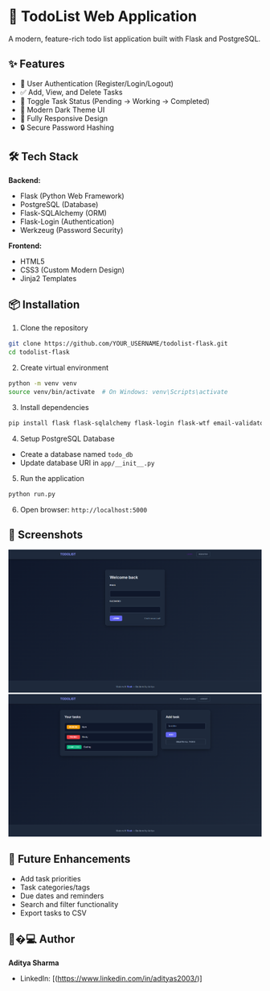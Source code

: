 # 📝 TodoList Web Application

A modern, feature-rich todo list application built with Flask and PostgreSQL.

## ✨ Features

- 🔐 User Authentication (Register/Login/Logout)
- ✅ Add, View, and Delete Tasks
- 🔄 Toggle Task Status (Pending → Working → Completed)
- 🎨 Modern Dark Theme UI
- 📱 Fully Responsive Design
- 🔒 Secure Password Hashing

## 🛠️ Tech Stack

**Backend:**
- Flask (Python Web Framework)
- PostgreSQL (Database)
- Flask-SQLAlchemy (ORM)
- Flask-Login (Authentication)
- Werkzeug (Password Security)

**Frontend:**
- HTML5
- CSS3 (Custom Modern Design)
- Jinja2 Templates

## 📦 Installation

1. Clone the repository
```bash
git clone https://github.com/YOUR_USERNAME/todolist-flask.git
cd todolist-flask
```

2. Create virtual environment
```bash
python -m venv venv
source venv/bin/activate  # On Windows: venv\Scripts\activate
```

3. Install dependencies
```bash
pip install flask flask-sqlalchemy flask-login flask-wtf email-validator psycopg2-binary
```

4. Setup PostgreSQL Database
- Create a database named `todo_db`
- Update database URI in `app/__init__.py`

5. Run the application
```bash
python run.py
```

6. Open browser: `http://localhost:5000`

## 📸 Screenshots

![Login Page](screenshots/login.png)
![Tasks Page](screenshots/tasks.png)

## 🚀 Future Enhancements

- Add task priorities
- Task categories/tags
- Due dates and reminders
- Search and filter functionality
- Export tasks to CSV

## 👨‍�💻 Author

**Aditya Sharma**
- LinkedIn: [(https://www.linkedin.com/in/adityas2003/)]
